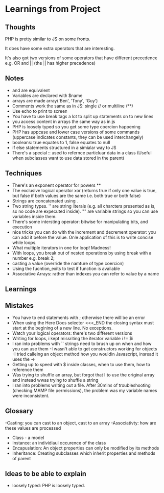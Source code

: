 # Learnings from Project

## Thoughts
PHP is pretty similar to JS on some fronts.

It does have some extra operators that are interesting.

It's also got two versions of some operators that have different precedence e.g. OR and || (the || has higher precedence)

## Notes
- <?php ?> and <? ?> are equivalent
- Variables are declared with $name
- arrays are made array('Ben', 'Tony', 'Guy')
- Comments work the same as in JS: single // or multiline /**/
- Use echo to print to screen
- You have to use break tags a lot to split up statements on to new lines
- you access content in arrays the same way as in js
- PHP is loosely typed so you get some type coercion happening
- PHP has uppcase and lower case versions of some commands (uppercase indicates constants, they can be used interchangely)
- booleans: true equates to 1, false equates to null
- if else statements structured in a simialar way to JS
- There's a special :: used to refernce particluar data in a class (Useful when subclasses want to use data stored in the parent)
 
## Techniques
- There's an exponent operator for powers **
- The exclusive logical operator xor (returns true if only one value is true, but false if both values are the same i.e. both true or both false)
- Strings are concatenated using .
- Two string types. '' are string literals (e.g. all charcters presented as is, so no code are expecuted inside). "" are variable strings so you can use variables inside them.
- There's some intersting operator: bitwise for manipulating bits, and execution
- nice tricks you can do with the increment and decrement operator: you can add it before the value. Onle application of this is to write concise while loops.
- What multiple iterators in one for loop! Madness!
- With loops, you break out of nested operations by using break with a number e.g. break 2;
- casting a value (override the namture of type coercion)
- Using the fucntion_exits to test if function is available
- Associative Arrays: rather than indexes you can refer to value by a name
## Learnings

## Mistakes
- You have to end statements with ; otherwise there will be an error
- When using the Here Docs selector <<<_END the closing syntax must start at the begining of a new line. No exceptions.
- Watch your logical operators: there's two different versions
- Writing for loops, i kept missriting the iterator variable i != $i
- I ran into problems with `` strings need to brush up on when and how you can use them
-I wasn't able to get constructors working for objects
-I tried calleing an object method how you wouldin Javascript, insread it uses the ->
- Getting up to speed with $ inside classes, when to use them, how to reference them
- Was trying to shuffle an array, but forgot that I to use the original array and instead wwas trying to shuffle a string
- I ran into problems writing out a file. After 30mins of troubleshooting (checking MAMP file permissions), the problem was my variable names were inconsistent.

## Glossary
-Casting: you can cast to an object, cast to an array
-Associativty: how are these values are processed
- Class - a model 
- Instance: an individiaul occurence of the class
- Encapuslation: An object properties can only be modified by its methods
- Inheritance: Creating subclasses which inherit properties and methods of parent

## Ideas to be able to explain
- loosely typed: PHP is loosely typed.